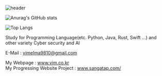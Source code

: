 ![header](https://capsule-render.vercel.app/api?type=waving&height=300&color=gradient&text=Welcome,)

![Anurag's GitHub stats](https://github-readme-stats.vercel.app/api?username=caffeine-nicotine&show_icons=true&theme=radical)


![Top Langs](https://github-readme-stats.vercel.app/api/top-langs/?username=caffeine-nicotine&layout=compact)

Study for Programming Language(etc. Python, Java, Rust, Swift ...) 
and other variety Cyber security and AI


E-Mail : vimelma9810@gmail.com

My Webpage : www.vim.co.kr<br>
My Progressing Website Project : www.sangatap.com/
